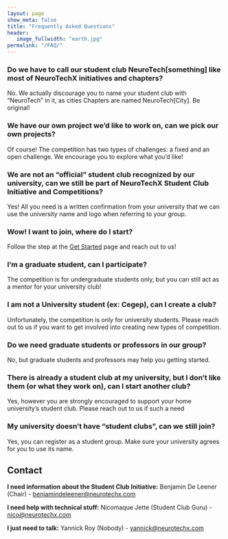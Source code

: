 ```yaml
---
layout: page
show_meta: false
title: "Frequently Asked Questions"
header:
   image_fullwidth: "earth.jpg"
permalink: "/FAQ/"
---
```


### Do we have to call our student club NeuroTech[something] like most of NeuroTechX initiatives and chapters?
No. We actually discourage you to name your student club with “NeuroTech” in it, as cities Chapters are named NeuroTech[City]. Be original!

### We have our own project we’d like to work on, can we pick our own projects?
Of course! The competition has two types of challenges: a fixed and an open challenge. We encourage you to explore what you’d like!

### We are not an “official” student club recognized by our university, can we still be part of NeuroTechX Student Club Initiative and Competitions?
Yes! All you need is a written confirmation from your university that we can use the university name and logo when referring to your group.

### Wow! I want to join, where do I start?
Follow the step at the [Get Started](/studentclubs/get-started/) page and reach out to us!

### I’m a graduate student, can I participate?
The competition is for undergraduate students only, but you can still act as a mentor for your university club!

### I am not a University student (ex: Cegep), can I create a club?
Unfortunately, the competition is only for university students. Please reach out to us if you want to get involved into creating new types of competition.

### Do we need graduate students or professors in our group?
No, but graduate students and professors may help you getting started.

### There is already a student club at my university, but I don’t like them (or what they work on), can I start another club?
Yes, however you are strongly encouraged to support your home university’s student club. Please reach out to us if such a need

### My university doesn’t have “student clubs”, can we still join?
Yes, you can register as a student group. Make sure your university agrees for you to use its name.

## Contact
**I need information about the Student Club Initiative:**
Benjamin De Leener (Chair) - benjamindeleener@neurotechx.com

**I need help with technical stuff:**
Nicomaque Jette (Student Club Guru) - nico@neurotechx.com

**I just need to talk:**
Yannick Roy (Nobody) - yannick@neurotechx.com
